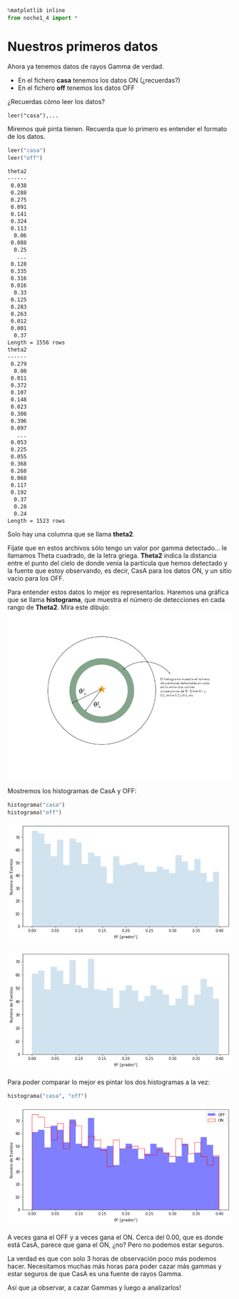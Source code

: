 ```python
%matplotlib inline
from noche1_4 import *
```

# Nuestros primeros datos

Ahora ya tenemos datos de rayos Gamma de verdad.
- En el fichero **casa** tenemos los datos ON (¿recuerdas?)
- En el fichero **off** tenemos los datos OFF

¿Recuerdas cómo leer los datos?

```
leer("casa"),...
```

Miremos qué pinta tienen. Recuerda que lo primero es entender el formato de los datos.


```python
leer("casa")
leer("off")
```

    theta2
    ------
     0.038
     0.288
     0.275
     0.091
     0.141
     0.324
     0.113
      0.06
     0.088
      0.25
       ...
     0.128
     0.335
     0.316
     0.016
      0.33
     0.125
     0.283
     0.263
     0.012
     0.001
      0.37
    Length = 1556 rows
    theta2
    ------
     0.279
      0.08
     0.011
     0.372
     0.107
     0.148
     0.023
     0.308
     0.396
     0.097
       ...
     0.053
     0.225
     0.055
     0.368
     0.268
     0.068
     0.117
     0.192
      0.37
      0.28
      0.24
    Length = 1523 rows


Solo hay una columna que se llama **theta2**.

Fíjate que en estos archivos sólo tengo un valor por gamma detectado... le llamamos Theta cuadrado, de la letra griega. **Theta2** indica la distancia entre el punto del cielo de donde venía la partícula que hemos detectado y la fuente que estoy observando, es decir, CasA para los datos ON, y un sitio vacio para los OFF.

Para entender estos datos lo mejor es representarlos. Haremos una gráfica que se llama **histograma**, que muestra el número de detecciones en cada rango de **Theta2**. Mira este dibujo:
![theta](theta.png "theta")

Mostremos los histogramas de CasA y OFF:



```python
histograma("casa")
histograma("off")
```


![png](night_1_4_files/night_1_4_4_0.png)



![png](night_1_4_files/night_1_4_4_1.png)


Para poder comparar lo mejor es pintar los dos histogramas a la vez:


```python
histograma("casa", "off")
```


![png](night_1_4_files/night_1_4_6_0.png)


A veces gana el OFF y a veces gana el ON.
Cerca del 0.00, que es donde está CasA, parece que gana el ON, ¿no? Pero no podemos estar seguros.

La verdad es que con solo 3 horas de observación poco más podemos hacer. Necesitamos muchas más horas para poder cazar más gammas y estar seguros de que CasA es una fuente de rayos Gamma.

Así que ¡a observar, a cazar Gammas y luego a analizarlos!
